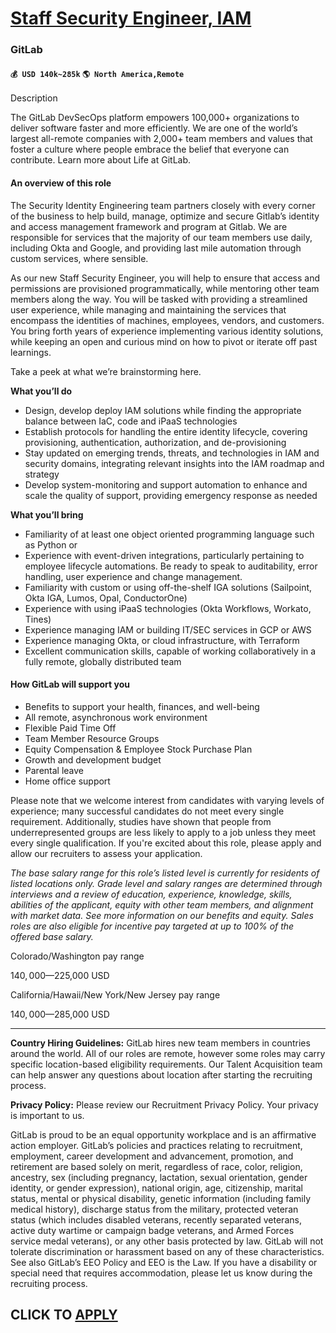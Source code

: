 # [Staff Security Engineer, IAM](https://www.remotewlb.com/apply/staff-security-engineer-iam)  
### GitLab  
#### `💰 USD 140k~285k` `🌎 North America,Remote`  

Description

The GitLab DevSecOps platform empowers 100,000+ organizations to deliver software faster and more efficiently. We are one of the world’s largest all-remote companies with 2,000+ team members and values that foster a culture where people embrace the belief that everyone can contribute. Learn more about Life at GitLab.

#### **An overview of this role**

The Security Identity Engineering team partners closely with every corner of the business to help build, manage, optimize and secure Gitlab’s identity and access management framework and program at Gitlab. We are responsible for services that the majority of our team members use daily, including Okta and Google, and providing last mile automation through custom services, where sensible.  
  
As our new Staff Security Engineer, you will help to ensure that access and permissions are provisioned programmatically, while mentoring other team members along the way. You will be tasked with providing a streamlined user experience, while managing and maintaining the services that encompass the identities of machines, employees, vendors, and customers. You bring forth years of experience implementing various identity solutions, while keeping an open and curious mind on how to pivot or iterate off past learnings.

Take a peek at what we’re brainstorming here.

 **What you’ll do**

  * Design, develop deploy IAM solutions while finding the appropriate balance between IaC, code and iPaaS technologies
  * Establish protocols for handling the entire identity lifecycle, covering provisioning, authentication, authorization, and de-provisioning
  * Stay updated on emerging trends, threats, and technologies in IAM and security domains, integrating relevant insights into the IAM roadmap and strategy
  * Develop system-monitoring and support automation to enhance and scale the quality of support, providing emergency response as needed

 **What you’ll bring**

  * Familiarity of at least one object oriented programming language such as Python or 
  * Experience with event-driven integrations, particularly pertaining to employee lifecycle automations. Be ready to speak to auditability, error handling, user experience and change management.
  * Familiarity with custom or using off-the-shelf IGA solutions (Sailpoint, Okta IGA, Lumos, Opal, ConductorOne)
  * Experience with using iPaaS technologies (Okta Workflows, Workato, Tines)
  * Experience managing IAM or building IT/SEC services in GCP or AWS
  * Experience managing Okta, or cloud infrastructure, with Terraform
  * Excellent communication skills, capable of working collaboratively in a fully remote, globally distributed team

####  **How GitLab will support you**

  * Benefits to support your health, finances, and well-being
  * All remote, asynchronous work environment
  * Flexible Paid Time Off
  * Team Member Resource Groups
  * Equity Compensation & Employee Stock Purchase Plan
  * Growth and development budget 
  * Parental leave 
  * Home office support

Please note that we welcome interest from candidates with varying levels of experience; many successful candidates do not meet every single requirement. Additionally, studies have shown that people from underrepresented groups are less likely to apply to a job unless they meet every single qualification. If you're excited about this role, please apply and allow our recruiters to assess your application.

_The base salary range for this role’s listed level is currently for residents of listed locations only. Grade level and salary ranges are determined through interviews and a review of education, experience, knowledge, skills, abilities of the applicant, equity with other team members, and alignment with market data. See more information on our benefits and equity. Sales roles are also eligible for incentive pay targeted at up to 100% of the offered base salary._

Colorado/Washington pay range

$140,000—$225,000 USD

California/Hawaii/New York/New Jersey pay range

$140,000—$285,000 USD

* * *

**Country Hiring Guidelines:** GitLab hires new team members in countries around the world. All of our roles are remote, however some roles may carry specific location-based eligibility requirements. Our Talent Acquisition team can help answer any questions about location after starting the recruiting process.

**Privacy Policy:** Please review our Recruitment Privacy Policy. Your privacy is important to us.

GitLab is proud to be an equal opportunity workplace and is an affirmative action employer. GitLab’s policies and practices relating to recruitment, employment, career development and advancement, promotion, and retirement are based solely on merit, regardless of race, color, religion, ancestry, sex (including pregnancy, lactation, sexual orientation, gender identity, or gender expression), national origin, age, citizenship, marital status, mental or physical disability, genetic information (including family medical history), discharge status from the military, protected veteran status (which includes disabled veterans, recently separated veterans, active duty wartime or campaign badge veterans, and Armed Forces service medal veterans), or any other basis protected by law. GitLab will not tolerate discrimination or harassment based on any of these characteristics. See also GitLab’s EEO Policy and EEO is the Law. If you have a disability or special need that requires accommodation,
please let us know during the recruiting process.

  
## CLICK TO [APPLY](https://www.remotewlb.com/apply/staff-security-engineer-iam)

